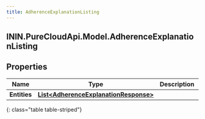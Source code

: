 ```yaml
---
title: AdherenceExplanationListing
---
```

## ININ.PureCloudApi.Model.AdherenceExplanationListing

## Properties

|Name | Type | Description | Notes|
|------------ | ------------- | ------------- | -------------|
| **Entities** | [**List&lt;AdherenceExplanationResponse&gt;**](AdherenceExplanationResponse.html) |  | [optional] |
{: class="table table-striped"}


